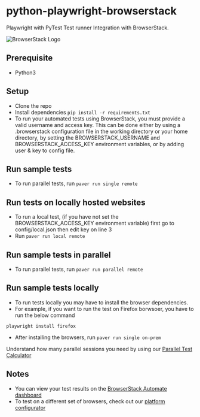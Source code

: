 # python-playwright-browserstack

Playwright with PyTest Test runner Integration with BrowserStack.

![BrowserStack Logo](https://d98b8t1nnulk5.cloudfront.net/production/images/layout/logo-header.png?1469004780)
## Prerequisite
* Python3

## Setup

* Clone the repo
* Install dependencies `pip install -r requirements.txt`
* To run your automated tests using BrowserStack, you must provide a valid username and access key. This can be done either by using a .browserstack configuration file in the working directory or your home directory, by setting the BROWSERSTACK_USERNAME and BROWSERSTACK_ACCESS_KEY environment variables, or by adding user & key to config file.

## Run sample tests
* To run parallel tests, run `paver run single remote`

## Run tests on locally hosted websites
* To run a local test, (if you have not set the BROWSERSTACK_ACCESS_KEY environment variable) first go to config/local.json then edit key on line 3
* Run `paver run local remote`

## Run sample tests in parallel
* To run parallel tests, run `paver run parallel remote`


## Run sample tests locally
* To run tests locally you may have to install the browser dependencies. 
* For example, if you want to run the test on Firefox borwsoer, you have to run the below command

```
playwright install firefox	

```

* After installing the browsers, run `paver run single on-prem`


 Understand how many parallel sessions you need by using our [Parallel Test Calculator](https://www.browserstack.com/automate/parallel-calculator?ref=github)

## Notes
* You can view your test results on the [BrowserStack Automate dashboard](https://www.browserstack.com/automate)
* To test on a different set of browsers, check out our [platform configurator](https://www.browserstack.com/automate/python#setting-os-and-browser)